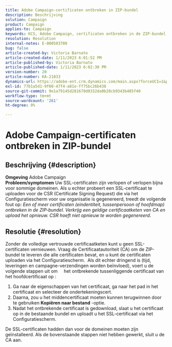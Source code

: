 ```yaml
---
title: Adobe Campaign-certificaten ontbreken in ZIP-bundel
description: Beschrijving
solution: Campaign
product: Campaign
applies-to: Campaign
keywords: KCS, Adobe Campaign, certificaten ontbreken in de ZIP-bundel, ssl, domain, control panel
resolution: Resolution
internal-notes: E-000503700
bug: false
article-created-by: Victoria Barnato
article-created-date: 1/11/2023 6:01:52 PM
article-published-by: Victoria Barnato
article-published-date: 1/11/2023 6:02:30 PM
version-number: 20
article-number: KA-21033
dynamics-url: https://adobe-ent.crm.dynamics.com/main.aspx?forceUCI=1&pagetype=entityrecord&etn=knowledgearticle&id=53ef6e04-da91-ed11-aad1-6045bd006d92
exl-id: 77b1a5d1-9f00-47f4-a81e-ff75bc26b438
source-git-commit: 9e1a79145d281670d0332da0b20cb9343b485f40
workflow-type: tm+mt
source-wordcount: '261'
ht-degree: 0%

---
```


# Adobe Campaign-certificaten ontbreken in ZIP-bundel

## Beschrijving {#description}

<b>Omgeving</b>
Adobe Campaign
 <br><b>Probleem/symptomen</b>
Uw SSL-certificaten zijn verlopen of verlopen bijna voor sommige domeinen. Als u echter probeert een SSL-certificaat te uploaden voor de CSR (Certificate Signing Request) die via het Configuratiescherm voor uw organisatie is gegenereerd, treedt de volgende fout op: *Een of meer certificaten (eindentiteit, tussenpersoon of hoofdmap) ontbreken in de ZIP-bundel. Verkrijg een geldige certificaatketen van CA en upload het opnieuw. CSR hoeft niet opnieuw te worden gegenereerd*.


## Resolutie {#resolution}


Zonder de volledige vertrouwde certificaatketen kunt u geen SSL-certificaten vernieuwen. Vraag de Certificaatautoriteit (CA) om de ZIP-bundel te leveren die alle certificaten bevat, en u kunt de certificaten uploaden via het Configuratiescherm.  Als dit echter dringend is (tijd, leveringen en campagne-verzendingen worden beïnvloed), voert u de volgende stappen uit om &#x200B; &#x200B; &#x200B; &#x200B; het ontbrekende tussenliggende certificaat van het hoofdcertificaat op &#x200B;:

1. Ga naar de eigenschappen van het certificaat, ga naar het pad in het certificaat en selecteer de ondertekeningscert.
2. Daarna, zou u het middencertificaat moeten kunnen terugwinnen door te gebruiken <b>Kopiëren naar bestand</b> -optie.
3. Nadat het ontbrekende certificaat is gedownload, slaat u het certificaat op in de bestaande bundel en uploadt u het SSL-certificaat via het Configuratiescherm.


De SSL-certificaten hadden dan voor de domeinen moeten zijn geïnstalleerd. Als de bovenstaande stappen niet hebben gewerkt, sluit u de CA aan.
